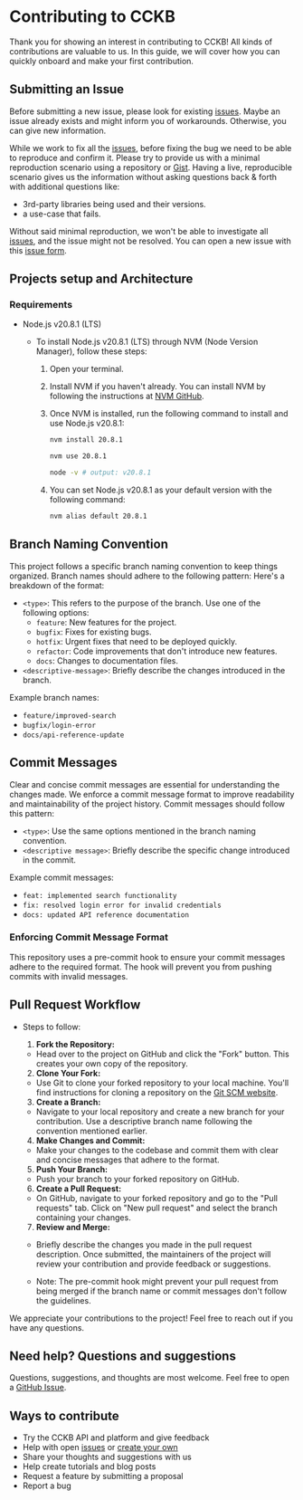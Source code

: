 # Contributing to CCKB

Thank you for showing an interest in contributing to CCKB! All kinds of contributions are valuable to us. In this guide, we will cover how you can quickly onboard and make your first contribution.

## Submitting an Issue

Before submitting a new issue, please look for existing [issues](https://github.com/osnHQ/CCKB/issues). Maybe an issue already exists and might inform you of workarounds. Otherwise, you can give new information.

While we work to fix all the [issues](https://github.com/osnHQ/CCKB/issues), before fixing the bug we need to be able to reproduce and confirm it. Please try to provide us with a minimal reproduction scenario using a repository or [Gist](https://gist.github.com/). Having a live, reproducible scenario gives us the information without asking questions back & forth with additional questions like:

- 3rd-party libraries being used and their versions.
- a use-case that fails.

Without said minimal reproduction, we won't be able to investigate all [issues](https://github.com/osnHQ/CCKB/issues), and the issue might not be resolved.
You can open a new issue with this [issue form](https://github.com/osnHQ/CCKB/issues/new/choose).

## Projects setup and Architecture

### Requirements

- Node.js v20.8.1 (LTS)

  - To install Node.js v20.8.1 (LTS) through NVM (Node Version Manager), follow these steps:

    1. Open your terminal.

    2. Install NVM if you haven't already. You can install NVM by following the instructions at [NVM GitHub](https://github.com/nvm-sh/nvm).

    3. Once NVM is installed, run the following command to install and use Node.js v20.8.1:

       ```bash
       nvm install 20.8.1

       nvm use 20.8.1

       node -v # output: v20.8.1
       ```

    4. You can set Node.js v20.8.1 as your default version with the following command:

       ```bash
       nvm alias default 20.8.1
       ```

## Branch Naming Convention

This project follows a specific branch naming convention to keep things organized. Branch names should adhere to the following pattern:
Here's a breakdown of the format:

- `<type>`: This refers to the purpose of the branch. Use one of the following options:
  - `feature`: New features for the project.
  - `bugfix`: Fixes for existing bugs.
  - `hotfix`: Urgent fixes that need to be deployed quickly.
  - `refactor`: Code improvements that don't introduce new features.
  - `docs`: Changes to documentation files.
- `<descriptive-message>`: Briefly describe the changes introduced in the branch.

Example branch names:

- `feature/improved-search`
- `bugfix/login-error`
- `docs/api-reference-update`

## Commit Messages

Clear and concise commit messages are essential for understanding the changes made. We enforce a commit message format to improve readability and maintainability of the project history. Commit messages should follow this pattern:
- `<type>`: Use the same options mentioned in the branch naming convention.
- `<descriptive message>`: Briefly describe the specific change introduced in the commit.

Example commit messages:

- `feat: implemented search functionality`
- `fix: resolved login error for invalid credentials`
- `docs: updated API reference documentation`

### Enforcing Commit Message Format

This repository uses a pre-commit hook to ensure your commit messages adhere to the required format. The hook will prevent you from pushing commits with invalid messages.

## Pull Request Workflow

- Steps to follow:

    1. **Fork the Repository:**
    - Head over to the project on GitHub and click the "Fork" button. This creates your own copy of the repository.

    2. **Clone Your Fork:**
    - Use Git to clone your forked repository to your local machine. You'll find instructions for cloning a repository on the [Git SCM website](https://git-scm.com/).

    3. **Create a Branch:**
    - Navigate to your local repository and create a new branch for your contribution. Use a descriptive branch name following the convention mentioned earlier.

    4. **Make Changes and Commit:**
    - Make your changes to the codebase and commit them with clear and concise messages that adhere to the format.

    5. **Push Your Branch:**
    - Push your branch to your forked repository on GitHub.

    6. **Create a Pull Request:**
    - On GitHub, navigate to your forked repository and go to the "Pull requests" tab. Click on "New pull request" and select the branch containing your changes.

    7. **Review and Merge:**
    - Briefly describe the changes you made in the pull request description. Once submitted, the maintainers of the project will review your contribution and provide feedback or suggestions.

   - Note: The pre-commit hook might prevent your pull request from being merged if the branch name or commit messages don't follow the guidelines.

We appreciate your contributions to the project! Feel free to reach out if you have any questions.

## Need help? Questions and suggestions

Questions, suggestions, and thoughts are most welcome. Feel free to open a [GitHub Issue](https://github.com/osnHQ/CCKB/issues/new/choose).

## Ways to contribute

- Try the CCKB API and platform and give feedback
- Help with open [issues](https://github.com/osnHQ/CCKB/issues) or [create your own](https://github.com/osnHQ/CCKB/issues/new/choose)
- Share your thoughts and suggestions with us
- Help create tutorials and blog posts
- Request a feature by submitting a proposal
- Report a bug
